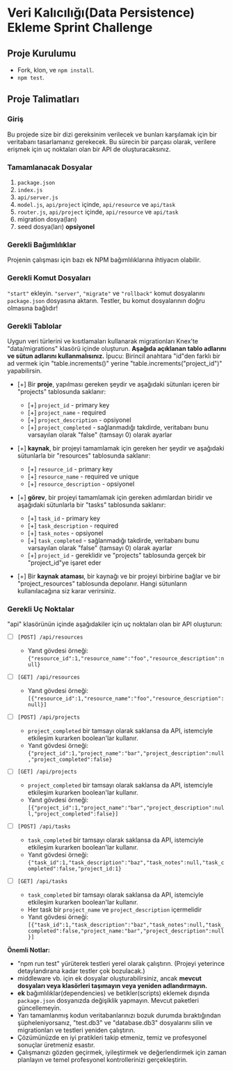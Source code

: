 # Veri Kalıcılığı(Data Persistence) Ekleme Sprint Challenge

## Proje Kurulumu

- Fork, klon, ve `npm install`.
- `npm test`.

## Proje Talimatları

### Giriş

Bu projede size bir dizi gereksinim verilecek ve bunları karşılamak için bir veritabanı tasarlamanız gerekecek. Bu sürecin bir parçası olarak, verilere erişmek için uç noktaları olan bir API de oluşturacaksınız.

### Tamamlanacak Dosyalar

1. `package.json`
2. `index.js`
3. `api/server.js`
4. `model.js`, `api/project` içinde, `api/resource` ve `api/task`
5. `router.js`, `api/project` içinde, `api/resource` ve `api/task`
6. migration dosya(ları)
7. seed dosya(ları) **opsiyonel**

### Gerekli Bağımlılıklar

Projenin çalışması için bazı ek NPM bağımlılıklarına ihtiyacın olabilir.

### Gerekli Komut Dosyaları

`"start"` ekleyin. `"server"`, `"migrate"` ve `"rollback"` komut dosyalarını `package.json` dosyasına aktarın. Testler, bu komut dosyalarının doğru olmasına bağlıdır!

### Gerekli Tablolar

Uygun veri türlerini ve kısıtlamaları kullanarak migrationları Knex'te "data/migrations" klasörü içinde oluşturun. **Aşağıda açıklanan tablo adlarını ve sütun adlarını kullanmalısınız.**
İpucu: Birincil anahtara "id"den farklı bir ad vermek için "table.increments()" yerine "table.increments("project_id")" yapabilirsin.

- [+] Bir **proje**, yapılması gereken şeydir ve aşağıdaki sütunları içeren bir "projects" tablosunda saklanır:

  - [+] `project_id` - primary key
  - [+] `project_name` - required
  - [+] `project_description` - opsiyonel
  - [+] `project_completed` - sağlanmadığı takdirde, veritabanı bunu varsayılan olarak "false" (tamsayı 0) olarak ayarlar

- [+] **kaynak**, bir projeyi tamamlamak için gereken her şeydir ve aşağıdaki sütunlarla bir "resources" tablosunda saklanır:

  - [+] `resource_id` - primary key
  - [+] `resource_name` - required ve unique
  - [+] `resource_description` - opsiyonel

- [+] **görev**, bir projeyi tamamlamak için gereken adımlardan biridir ve aşağıdaki sütunlarla bir "tasks" tablosunda saklanır:

  - [+] `task_id` - primary key
  - [+] `task_description` - required
  - [+] `task_notes` - opsiyonel
  - [+] `task_completed` - sağlanmadığı takdirde, veritabanı bunu varsayılan olarak "false" (tamsayı 0) olarak ayarlar
  - [+] `project_id` - gereklidir ve "projects" tablosunda gerçek bir "project_id"ye işaret eder

- [+] Bir **kaynak ataması**, bir kaynağı ve bir projeyi birbirine bağlar ve bir "project_resources" tablosunda depolanır. Hangi sütunların kullanılacağına siz karar verirsiniz.

### Gerekli Uç Noktalar

"api" klasörünün içinde aşağıdakiler için uç noktaları olan bir API oluşturun:

- [ ] `[POST] /api/resources`

  - Yanıt gövdesi örneği: `{"resource_id":1,"resource_name":"foo","resource_description":null}`

- [ ] `[GET] /api/resources`

  - Yanıt gövdesi örneği: `[{"resource_id":1,"resource_name":"foo","resource_description":null}]`

- [ ] `[POST] /api/projects`

  - `project_completed` bir tamsayı olarak saklansa da API, istemciyle etkileşim kurarken boolean'lar kullanır.
  - Yanıt gövdesi örneği: `{"project_id":1,"project_name":"bar","project_description":null,"project_completed":false}`

- [ ] `[GET] /api/projects`

  - `project_completed` bir tamsayı olarak saklansa da API, istemciyle etkileşim kurarken boolean'lar kullanır.
  - Yanıt gövdesi örneği: `[{"project_id":1,"project_name":"bar","project_description":null,"project_completed":false}]`

- [ ] `[POST] /api/tasks`

  - `task_completed` bir tamsayı olarak saklansa da API, istemciyle etkileşim kurarken boolean'lar kullanır.
  - Yanıt gövdesi örneği: `{"task_id":1,"task_description":"baz","task_notes":null,"task_completed":false,"project_id:1}`

- [ ] `[GET] /api/tasks`
  - `task_completed` bir tamsayı olarak saklansa da API, istemciyle etkileşim kurarken boolean'lar kullanır.
  - Her task bir `project_name` ve `project_description` içermelidir
  - Yanıt gövdesi örneği: `[{"task_id":1,"task_description":"baz","task_notes":null,"task_completed":false,"project_name:"bar","project_description":null}]`

**Önemli Notlar:**

- "npm run test" yürüterek testleri yerel olarak çalıştırın. (Projeyi yeterince detaylandırana kadar testler çok bozulacak.)
- middleware vb. için ek dosyalar oluşturabilirsiniz, ancak **mevcut dosyaları veya klasörleri taşımayın veya yeniden adlandırmayın.**
- **ek** bağımlılıklar(dependencies) ve betikler(scripts) eklemek dışında `package.json` dosyanızda değişiklik yapmayın. Mevcut paketleri güncellemeyin.
- Yarı tamamlanmış kodun veritabanlarınızı bozuk durumda bıraktığından şüpheleniyorsanız, "test.db3" ve "database.db3" dosyalarını silin ve migrationları ve testleri yeniden çalıştırın.
- Çözümünüzde en iyi pratikleri takip etmeniz, temiz ve profesyonel sonuçlar üretmeniz esastır.
- Çalışmanızı gözden geçirmek, iyileştirmek ve değerlendirmek için zaman planlayın ve temel profesyonel kontrollerinizi gerçekleştirin.
